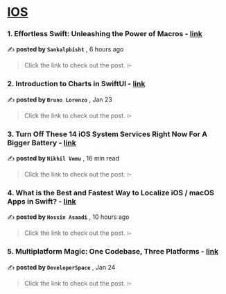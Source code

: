 
<h1><a href=https://medium.com/tag/ios/recommended target="_blank" rel="noopener noreferrer">IOS</a></h1>
<h3>1. Effortless Swift: Unleashing the Power of Macros - <a href=https://medium.com/@sankalpbisht08/effortless-swift-unleashing-the-power-of-macros-423c7f31cefc?source=tag_recommended_feed---------0-84----------ios----------39c3838b_eabd_4328_afd9_dd5f5cceaf94------- target="_blank" rel="noopener noreferrer">link</a></h3>

✍️ **posted by `Sankalpbisht`** <date> , 6 hours ago</date>

<blockquote>Click the link to check out the post. ⌲</blockquote>

<h3>2. Introduction to Charts in SwiftUI - <a href=https://medium.com/@blorenzop/swiftui-charts-b6fa4aca46db?source=tag_recommended_feed---------1-107----------ios----------39c3838b_eabd_4328_afd9_dd5f5cceaf94------- target="_blank" rel="noopener noreferrer">link</a></h3>

✍️ **posted by `Bruno Lorenzo`** <date> , Jan 23</date>

<blockquote>Click the link to check out the post. ⌲</blockquote>

<h3>3. Turn Off These 14 iOS System Services Right Now For A Bigger Battery - <a href=https://medium.com/macoclock/turn-off-these-14-ios-system-services-right-now-for-a-bigger-battery-872e902b5a72?source=tag_recommended_feed---------2-85----------ios----------39c3838b_eabd_4328_afd9_dd5f5cceaf94------- target="_blank" rel="noopener noreferrer">link</a></h3>

✍️ **posted by `Nikhil Vemu`** <date> , 16 min read</date>

<blockquote>Click the link to check out the post. ⌲</blockquote>

<h3>4. What is the Best and Fastest Way to Localize iOS / macOS Apps in Swift? - <a href=https://medium.com/@hossinasaadi/what-is-the-best-and-fastest-way-to-localize-ios-macos-apps-in-swift-aaf60bf64489?source=tag_recommended_feed---------3-84----------ios----------39c3838b_eabd_4328_afd9_dd5f5cceaf94------- target="_blank" rel="noopener noreferrer">link</a></h3>

✍️ **posted by `Hossin Asaadi`** <date> , 10 hours ago</date>

<blockquote>Click the link to check out the post. ⌲</blockquote>

<h3>5. Multiplatform Magic: One Codebase, Three Platforms - <a href=https://medium.com/proandroiddev/exploring-firebase-authentication-in-compose-multiplatform-8a662a30ec8e?source=tag_recommended_feed---------4-107----------ios----------39c3838b_eabd_4328_afd9_dd5f5cceaf94------- target="_blank" rel="noopener noreferrer">link</a></h3>

✍️ **posted by `DeveloperSpace`** <date> , Jan 24</date>

<blockquote>Click the link to check out the post. ⌲</blockquote>


